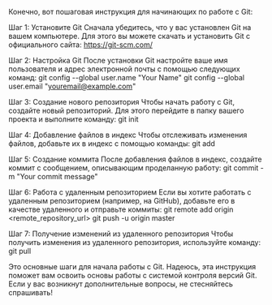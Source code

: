 Конечно, вот пошаговая инструкция для начинающих по работе с Git:

Шаг 1: Установите Git
Сначала убедитесь, что у вас установлен Git на вашем компьютере. Для этого вы можете скачать и установить Git с официального сайта: https://git-scm.com/

Шаг 2: Настройка Git
После установки Git настройте ваше имя пользователя и адрес электронной почты с помощью следующих команд:
git config --global user.name "Your Name"
git config --global user.email "youremail@example.com"


Шаг 3: Создание нового репозитория
Чтобы начать работу с Git, создайте новый репозиторий. Для этого перейдите в папку вашего проекта и выполните команду:
git init


Шаг 4: Добавление файлов в индекс
Чтобы отслеживать изменения файлов, добавьте их в индекс с помощью команды:
git add <file>


Шаг 5: Создание коммита
После добавления файлов в индекс, создайте коммит с сообщением, описывающим проделанную работу:
git commit -m "Your commit message"


Шаг 6: Работа с удаленным репозиторием
Если вы хотите работать с удаленным репозиторием (например, на GitHub), добавьте его в качестве удаленного и отправьте коммиты:
git remote add origin <remote_repository_url>
git push -u origin master


Шаг 7: Получение изменений из удаленного репозитория
Чтобы получить изменения из удаленного репозитория, используйте команду:
git pull


Это основные шаги для начала работы с Git. Надеюсь, эта инструкция поможет вам освоить основы работы с системой контроля версий Git. Если у вас возникнут дополнительные вопросы, не стесняйтесь спрашивать!
